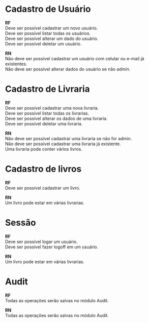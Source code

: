 # Cadastro de Usuário

**RF** <br>
Deve ser possível cadastrar um novo usuário. <br>
Deve ser possível listar todas os usuários.  <br>
Deve ser possível alterar um dado do usuário.  <br>
Deve ser possível deletar um usuário.  <br>

**RN** <br>
Não deve ser possível cadastrar um usuário com celular ou e-mail já existentes.  <br>
Não deve ser possível alterar dados do usuário se não admin.  <br>

# Cadastro de Livraria

**RF** <br>
Deve ser possível cadastrar uma nova livraria.  <br>
Deve ser possível listar todas os livrarias.  <br>
Deve ser possível alterar os dados de uma livraria.  <br>
Deve ser possível deletar uma livraria.  <br>

**RN** <br>
Não deve ser possível cadastrar uma livraria se não for admin.  <br>
Não deve ser possível cadastrar uma livraria já existente.  <br>
Uma livraria pode conter vários livros.  <br>

# Cadastro de livros

**RF** <br>
Deve ser possível cadastrar um livro. <br>

**RN** <br>
Um livro pode estar em várias livrarias.  <br>

# Sessão

**RF** <br>
Deve ser possível logar um usuário. <br>
Deve ser possível fazer logoff em um usuário. <br>

**RN** <br>
Um livro pode estar em várias livrarias.  <br>

# Audit

**RF** <br>
Todas as operações serão salvas no módulo Audit. <br>

**RN** <br>
Todas as operações serão salvas no módulo Audit. <br>

